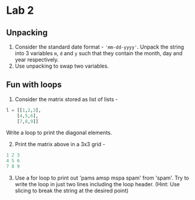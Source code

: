 # Lab 2


## Unpacking
1. Consider the standard date format - `'mm-dd-yyyy'`. Unpack the string into 3 variables `m`, `d` and `y` such that they contain the month, day and year respectively.
2. Use unpacking to swap two variables.

## Fun with loops
1. Consider the matrix stored as list of lists -
```python
l = [[1,2,3],
    [4,5,6],
    [7,8,9]]
```
Write a loop to print the diagonal elements.

2. Print the matrix above in a 3x3 grid -
```python
1 2 3
4 5 6
7 8 9
```
3. Use a for loop to print out 'pams amsp mspa spam' from 'spam'. Try to write the loop in just two lines including the loop header. (Hint: Use slicing to break the string at the desired point)
